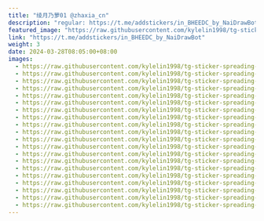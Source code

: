 ```yaml
---
title: "绫月乃萝01 @zhaxia_cn"
description: "regular: https://t.me/addstickers/in_BHEEDC_by_NaiDrawBot"
featured_image: "https://raw.githubusercontent.com/kylelin1998/tg-sticker-spreading-worldwide-images/main/img/77b11ae3-9e1e-4fc5-bef7-878e5c0f1e5c.jpg"
link: "https://t.me/addstickers/in_BHEEDC_by_NaiDrawBot"
weight: 3
date: 2024-03-28T08:05:00+08:00
images:
  - https://raw.githubusercontent.com/kylelin1998/tg-sticker-spreading-worldwide-images/main/img/77b11ae3-9e1e-4fc5-bef7-878e5c0f1e5c.jpg
  - https://raw.githubusercontent.com/kylelin1998/tg-sticker-spreading-worldwide-images/main/img/cafdfe51-9f2d-4af1-a71d-2d56f83d5fc6.jpg
  - https://raw.githubusercontent.com/kylelin1998/tg-sticker-spreading-worldwide-images/main/img/78bb8605-1142-42b1-9a88-c2919cf04fd8.jpg
  - https://raw.githubusercontent.com/kylelin1998/tg-sticker-spreading-worldwide-images/main/img/f83fdbe3-52b1-45f6-810d-22663586829c.jpg
  - https://raw.githubusercontent.com/kylelin1998/tg-sticker-spreading-worldwide-images/main/img/f635c8bb-64c4-4005-8060-c2553ac06034.jpg
  - https://raw.githubusercontent.com/kylelin1998/tg-sticker-spreading-worldwide-images/main/img/329c4d8f-1767-4b8a-af5c-3a75c9248837.jpg
  - https://raw.githubusercontent.com/kylelin1998/tg-sticker-spreading-worldwide-images/main/img/f7c4b0f3-e19f-46ab-a816-e9ffdfe832f2.jpg
  - https://raw.githubusercontent.com/kylelin1998/tg-sticker-spreading-worldwide-images/main/img/99191ce7-f459-471a-8b01-61889a769a4f.jpg
  - https://raw.githubusercontent.com/kylelin1998/tg-sticker-spreading-worldwide-images/main/img/5de52bbd-d667-4aac-8186-73ec4f7a223e.jpg
  - https://raw.githubusercontent.com/kylelin1998/tg-sticker-spreading-worldwide-images/main/img/e2cd40eb-ee21-4048-897d-7234d094e9ca.jpg
  - https://raw.githubusercontent.com/kylelin1998/tg-sticker-spreading-worldwide-images/main/img/019dfe81-4e16-4731-a392-e8def4e2fb1a.jpg
  - https://raw.githubusercontent.com/kylelin1998/tg-sticker-spreading-worldwide-images/main/img/1fa9778d-037f-4f97-9210-c254f72079ba.jpg
  - https://raw.githubusercontent.com/kylelin1998/tg-sticker-spreading-worldwide-images/main/img/9c3b6aa7-8f68-43fe-b47c-55c846753e29.jpg
  - https://raw.githubusercontent.com/kylelin1998/tg-sticker-spreading-worldwide-images/main/img/7589d20b-b226-412c-bc51-c32bfb696d7e.jpg
  - https://raw.githubusercontent.com/kylelin1998/tg-sticker-spreading-worldwide-images/main/img/bc1380be-f730-417d-bb3b-230f424be0e5.jpg
  - https://raw.githubusercontent.com/kylelin1998/tg-sticker-spreading-worldwide-images/main/img/f26c252d-d205-4295-8fa8-cb42431c4d83.jpg
  - https://raw.githubusercontent.com/kylelin1998/tg-sticker-spreading-worldwide-images/main/img/9e459a03-1cda-44e7-89a5-2a81c925dcf4.jpg
  - https://raw.githubusercontent.com/kylelin1998/tg-sticker-spreading-worldwide-images/main/img/4dbc17a9-dfe9-41d3-ac67-d868b5b737f1.jpg
  - https://raw.githubusercontent.com/kylelin1998/tg-sticker-spreading-worldwide-images/main/img/4aca25ee-cd49-4ceb-95af-fd6738f35a86.jpg
  - https://raw.githubusercontent.com/kylelin1998/tg-sticker-spreading-worldwide-images/main/img/03652b20-8e84-4d8b-8d4d-cc0859f325f5.jpg
---
```

